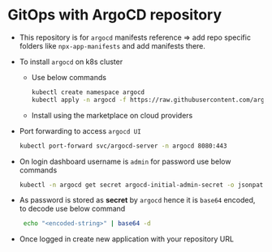 # GitOps with ArgoCD repository

- This repository is for `argocd` manifests reference => add repo specific folders like `npx-app-manifests` and add manifests there.
- To install `argocd` on k8s cluster
  - Use below commands
    ```bash
    kubectl create namespace argocd
    kubectl apply -n argocd -f https://raw.githubusercontent.com/argoproj/argo-cd/stable/manifests/install.yaml
    ```
  - Install using the marketplace on cloud providers

- Port forwarding to access `argocd UI`
  ```bash
  kubectl port-forward svc/argocd-server -n argocd 8080:443
  ```
- On login dashboard username is `admin` for password use below commands
  ```bash
  kubectl -n argocd get secret argocd-initial-admin-secret -o jsonpath="{.data.password}"
  ```
- As password is stored as **secret** by `argocd` hence it is `base64` encoded, to decode use below command
  ```bash
   echo "<encoded-string>" | base64 -d
  ```
- Once logged in create new application with your repository URL